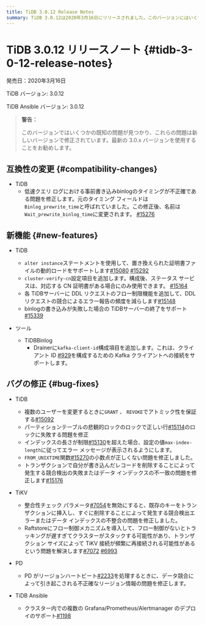 ```yaml
---
title: TiDB 3.0.12 Release Notes
summary: TiDB 3.0.12は2020年3月16日にリリースされました。このバージョンにはいくつかの既知の問題がありますが、新しいバージョンを使用することがお勧めされています。変更点には、事前書き込みbinlogのタイミングの修正や新機能の追加が含まれます。さらに、バグの修正やPDのリージョンハートビート処理の問題の修正も行われています。TiDB Ansibleも複数のGrafana/Prometheus/Alertmanagerのデプロイをサポートしています。
---
```


# TiDB 3.0.12 リリースノート {#tidb-3-0-12-release-notes}

発売日：2020年3月16日

TiDB バージョン: 3.0.12

TiDB Ansible バージョン: 3.0.12

> **警告：**
>
> このバージョンではいくつかの既知の問題が見つかり、これらの問題は新しいバージョンで修正されています。最新の 3.0.x バージョンを使用することをお勧めします。

## 互換性の変更 {#compatibility-changes}

-   TiDB
    -   低速クエリ ログにおける事前書き込みbinlogのタイミングが不正確である問題を修正します。元のタイミング フィールドは`Binlog_prewrite_time`と呼ばれていました。この修正後、名前は`Wait_prewrite_binlog_time`に変更されます。 [#15276](https://github.com/pingcap/tidb/pull/15276)

## 新機能 {#new-features}

-   TiDB
    -   `alter instance`ステートメントを使用して、置き換えられた証明書ファイルの動的ロードをサポートします[#15080](https://github.com/pingcap/tidb/pull/15080) [#15292](https://github.com/pingcap/tidb/pull/15292)
    -   `cluster-verify-cn`設定項目を追加します。構成後、ステータス サービスは、対応する CN 証明書がある場合にのみ使用できます。 [#15164](https://github.com/pingcap/tidb/pull/15164)
    -   各 TiDBサーバーに DDL リクエストのフロー制限機能を追加して、DDL リクエストの競合によるエラー報告の頻度を減らします[#15148](https://github.com/pingcap/tidb/pull/15148)
    -   binlogの書き込みが失敗した場合の TiDBサーバーの終了をサポート[#15339](https://github.com/pingcap/tidb/pull/15339)

-   ツール
    -   TiDBBinlog
        -   Drainerに`kafka-client-id`構成項目を追加します。これは、クライアント ID [#929](https://github.com/pingcap/tidb-binlog/pull/929)を構成するための Kafka クライアントへの接続をサポートします。

## バグの修正 {#bug-fixes}

-   TiDB
    -   複数のユーザーを変更するときに`GRANT` 、 `REVOKE`でアトミック性を保証する[#15092](https://github.com/pingcap/tidb/pull/15092)
    -   パーティションテーブルの悲観的ロックのロックで正しい行[#15114](https://github.com/pingcap/tidb/pull/15114)のロックに失敗する問題を修正
    -   インデックスの長さが制限[#15130](https://github.com/pingcap/tidb/pull/15130)を超えた場合、設定の値`max-index-length`に従ってエラー メッセージが表示されるようにします。
    -   `FROM_UNIXTIME`関数[#15270](https://github.com/pingcap/tidb/pull/15270)の小数点が正しくない問題を修正しました。
    -   トランザクションで自分が書き込んだレコードを削除することによって発生する競合検出の失敗またはデータ インデックスの不一致の問題を修正します[#15176](https://github.com/pingcap/tidb/pull/15176)

-   TiKV
    -   整合性チェック パラメータ[#7054](https://github.com/tikv/tikv/pull/7054)を無効にすると、既存のキーをトランザクションに挿入し、すぐに削除することによって発生する競合検出エラーまたはデータ インデックスの不整合の問題を修正しました。
    -   Raftstoreにフロー制御メカニズムを導入して、フロー制御がないとトラッキングが遅すぎてクラスターがスタックする可能性があり、トランザクション サイズによって TiKV 接続が頻繁に再接続される可能性があるという問題を解決します[#7072](https://github.com/tikv/tikv/pull/7072) [#6993](https://github.com/tikv/tikv/pull/6993)

-   PD
    -   PD がリージョンハートビート[#2233](https://github.com/pingcap/pd/pull/2233)を処理するときに、データ競合によって引き起こされる不正確なリージョン情報の問題を修正します。

-   TiDB Ansible
    -   クラスター内での複数の Grafana/Prometheus/Alertmanager のデプロイのサポート[#1198](https://github.com/pingcap/tidb-ansible/pull/1198)
